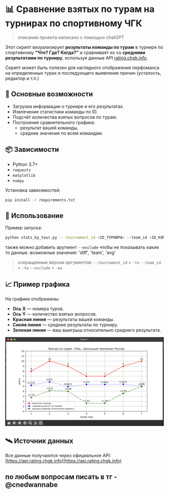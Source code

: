 # 📊 Сравнение взятых по турам на турнирах по спортивному ЧГК

> описание проекта написано с помощью chatGPT

Этот скрипт визуализирует **результаты команды по турам** в турнире по спортивному **"Что? Где? Когда?"** и сравнивает их со **средними результатами по турниру**, используя данные API [rating.chgk.info](https://rating.chgk.info).

Скрипт может быть полезен для наглядного отображения перфоманса на определенных турах и последующего выявления причин (усталость, редактор и т.п.) 

## 🔧 Основные возможности

- Загрузка информации о турнире и его результатах.
- Извлечение статистики команды по ID.
- Подсчёт количества взятых вопросов по турам.
- Построение сравнительного графика:
  - результат вашей команды,
  - среднее значение по всем командам.

## 📦 Зависимости

- Python 3.7+
- `requests`
- `matplotlib`
- `numpy`

Установка зависимостей:
```bash
pip install -r requirements.txt
````

## 🚀 Использование

Пример запуска:

```bash
python stats_by_tour.py ---tournament_id <ID_ТУРНИРА> --team_id <ID_КОМАНДЫ>
```
также можно добавить аругмент `--exclude` чтобы не показывать какие то данные.
возможные значения: 'diff', 'team', 'avg'

> сокращенные версии аргументов:
> `--tournament_id` = `-to`
> `--team_id` = `-te`
> `--exclude` = `-ex`

## 📈 Пример графика

На графике отображены:

* **Ось X** — номера туров.
* **Ось Y** — количество взятых вопросов.
* **Красная линия** — результаты вашей команды.
* **Синяя линия** — средние результаты по турниру.
* **Зеленая линия** — ваш выигрыш относительно среднего результата.

![img.png](img.png)

## 🛰 Источник данных

Все данные получаются через официальное API:
[https://api.rating.chgk.info](https://api.rating.chgk.info)

## по любым вопросам писать в тг - @cnedwannabe
